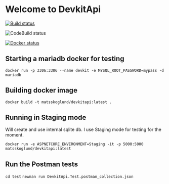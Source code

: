 # Welcome to DevkitApi

[![Build status](https://ci.appveyor.com/api/projects/status/1al4h956xqs27ta6/branch/master?svg=true)](https://ci.appveyor.com/project/matsskoglund58956/devkitapi/branch/master)

![CodeBuild status](https://codebuild.eu-west-1.amazonaws.com/badges?uuid=eyJlbmNyeXB0ZWREYXRhIjoib1RGL0E0Y0Nib2taRElyL1ZUTmNWaGVKRENFWkxSQ0x6Y1J3WG0wQys4REpUcmw4OHZ6SWRxbzlOWGxmMmgzVDdWSFo5T1ZzZHlDOXVCOHI2aVBKTWpBPSIsIml2UGFyYW1ldGVyU3BlYyI6Imcrb0FaV1ZiWThSeWdNZ0EiLCJtYXRlcmlhbFNldFNlcmlhbCI6MX0%3D&branch=master)

[![Docker status](https://dockerbuildbadges.quelltext.eu/status.svg?organization=matsskoglund&repository=devkitapiauto)](https://dockerbuildbadges.quelltext.eu/status.svg?organization=matsskoglund&repository=devkitapi)

## Starting a mariadb docker for testing
`docker run -p 3306:3306 --name devkit -e MYSQL_ROOT_PASSWORD=mypass -d mariadb`

## Building docker image
`docker build -t matsskoglund/devkitapi:latest .`

## Running in Staging mode
Will create and use internal sqlite db. I use Staging mode for testing for the moment.

`docker run -e ASPNETCORE_ENVIRONMENT=Staging -it -p 5000:5000 matsskoglund/devkitapi:latest`

## Run the Postman tests
`cd test`
`newman run DevkitApi.Test.postman_collection.json`


